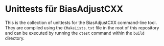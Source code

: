 # Unittests für BiasAdjustCXX

This is the collection of unittests for the BiasAdjustCXX command-line tool.
They are compiled using the `CMakeLists.txt` file in the root of this repository and can be executed by running the `ctest` command within the `build` directory.

